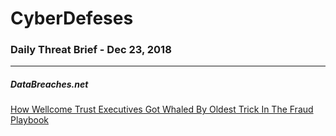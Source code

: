 # CyberDefeses
### Daily Threat Brief - Dec 23, 2018

 
-----
 
##### DataBreaches.net
[How Wellcome Trust Executives Got Whaled By Oldest Trick In The Fraud Playbook](https://www.databreaches.net/how-wellcome-trust-executives-got-whaled-by-oldest-trick-in-the-fraud-playbook/)
 
